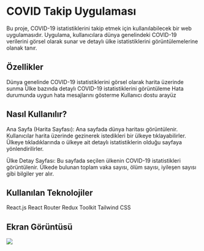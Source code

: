 <h1>COVID Takip Uygulaması</h1>

Bu proje, COVID-19 istatistiklerini takip etmek için kullanılabilecek bir web uygulamasıdır. Uygulama, kullanıcılara dünya genelindeki COVID-19 verilerini görsel olarak sunar ve detaylı ülke istatistiklerini görüntülemelerine olanak tanır.

<h2>Özellikler</h2>

Dünya genelinde COVID-19 istatistiklerini görsel olarak harita üzerinde sunma
Ülke bazında detaylı COVID-19 istatistiklerini görüntüleme
Hata durumunda uygun hata mesajlarını gösterme
Kullanıcı dostu arayüz

<h2>Nasıl Kullanılır?</h2>

Ana Sayfa (Harita Sayfası): Ana sayfada dünya haritası görüntülenir. Kullanıcılar harita üzerinde gezinerek istedikleri bir ülkeye tıklayabilirler. Ülkeye tıkladıklarında o ülkeye ait detaylı istatistiklerin olduğu sayfaya yönlendirilirler.

Ülke Detay Sayfası: Bu sayfada seçilen ülkenin COVID-19 istatistikleri görüntülenir. Ülkede bulunan toplam vaka sayısı, ölüm sayısı, iyileşen sayısı gibi bilgiler yer alır.

<h2>Kullanılan Teknolojiler</h2>

React.js
React Router
Redux Toolkit
Tailwind CSS

<h2>Ekran Görüntüsü</h2>

![](corona.gif)
